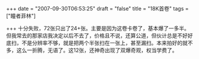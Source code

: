 +++
date = "2007-09-30T06:53:25"
draft = "false"
title = "18K首卷"
tags = ["瞳者菲林"]

+++
十分失败，72张只出了24+张。主要是因为这卷卡卷了，基本爆了一多半。但我常去的那家店我决定以后不去了，价格且不说，还算公道，但伙计总是不好好底扫，不是分辨率不够，就是把两个半张扫在一张上，甚至漏扫。本来拍好的就不多，这么一折腾，无语了。这12张，还神奇出现了双爆奇观，权当学费了。
